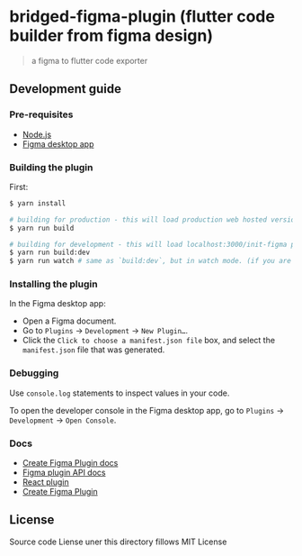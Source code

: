   <meta name="description" content="generate flutter code from figma, with design linting.">
  <meta name="title" content="bridged figma plugin. figma to flutter code exporter">

# bridged-figma-plugin (flutter code builder from figma design)

> a figma to flutter code exporter

## Development guide

### Pre-requisites

- [Node.js](https://nodejs.org/)
- [Figma desktop app](https://figma.com/downloads/)

### Building the plugin

First:

```sh
$ yarn install

# building for production - this will load production web hosted version in your plugin host
$ yarn run build

# building for development - this will load localhost:3000/init-figma page in to your plugin host
$ yarn run build:dev
$ yarn run watch # same as `build:dev`, but in watch mode. (if you are not interacting with figma-core, you don't have to run this command.)
```

### Installing the plugin

In the Figma desktop app:

- Open a Figma document.
- Go to `Plugins` → `Development` → `New Plugin…`.
- Click the `Click to choose a manifest.json file` box, and select the `manifest.json` file that was generated.

### Debugging

Use `console.log` statements to inspect values in your code.

To open the developer console in the Figma desktop app, go to `Plugins` → `Development` → `Open Console`.

### Docs

- [Create Figma Plugin docs](https://github.com/yuanqing/create-figma-plugin#docs)
- [Figma plugin API docs](https://figma.com/plugin-docs/api/)
- [React plugin](https://www.figma.com/plugin-docs/bundling-react/)
- [Create Figma Plugin](https://github.com/yuanqing/create-figma-plugin)

## License

Source code Liense uner this directory fillows MIT License
